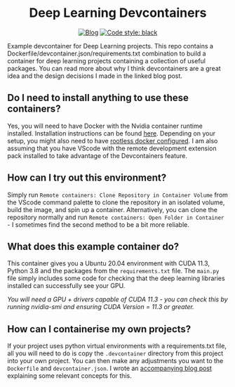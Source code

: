 <div align="center">

# Deep Learning Devcontainers

[![Blog](http://img.shields.io/badge/Blog-Post-c044ce.svg)](https://charl-ai.github.io/Deep-Learning-Devcontainers/)
[![Code style: black](https://img.shields.io/badge/code%20style-black-000000.svg)](https://github.com/psf/black)

</div>

Example devcontainer for Deep Learning projects. This repo contains a Dockerfile/devcontainer.json/requirements.txt combination to build a container for deep learning projects containing a collection of useful packages. You can read more about why I think devcontainers are a great idea and the design decisions I made in the linked blog post.

## Do I need to install anything to use these containers?

Yes, you will need to have Docker with the Nvidia container runtime installed. Installation instructions can be found [here](https://docs.nvidia.com/datacenter/cloud-native/container-toolkit/install-guide.html#docker). Depending on your setup, you might also need to have [rootless docker configured](https://docs.docker.com/engine/security/rootless/). I am also assuming that you have VScode with the remote development extension pack installed to take advantage of the Devcontainers feature.

## How can I try out this environment?

Simply run `Remote containers: Clone Repository in Container Volume` from the VScode command palette to clone the repository in an isolated volume, build the image, and spin up a container. Alternatively, you can clone the repository normally and run `Remote containers: Open Folder in Container` - I sometimes find the second method to be a bit more reliable.

## What does this example container do?

This container gives you a Ubuntu 20.04 environment with CUDA 11.3, Python 3.8 and the packages from the `requirements.txt` file. The `main.py` file simply includes some code for checking that the deep learning libraries installed can successfully see your GPU.

*You will need a GPU + drivers capable of CUDA 11.3 - you can check this by running nvidia-smi and ensuring CUDA Version = 11.3 or greater.*

## How can I containerise my own projects?

If your project uses python virtual environments with a requirements.txt file, all you will need to do is copy the `.devcontainer` directory from this project into your own project. You can then make any adjustments you want to the `Dockerfile` and `devcontainer.json`. I wrote an [accompanying blog post](https://charl-ai.github.io/Deep-Learning-Devcontainers/) explaining some relevant concepts for this.
